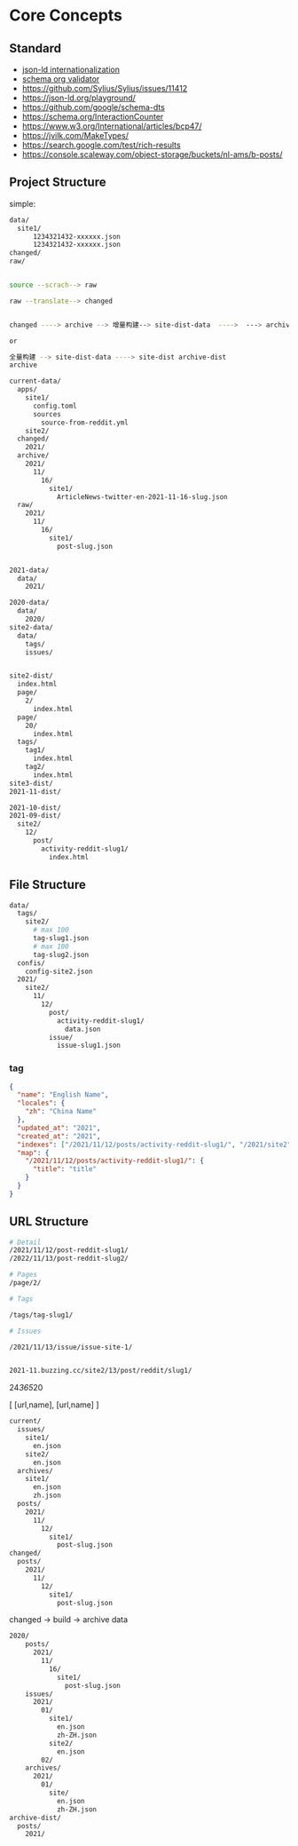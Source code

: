 # Core Concepts

## Standard

- [json-ld internationalization](https://www.w3.org/TR/json-ld/#string-internationalization)
- [schema org validator](https://validator.schema.org/)
- https://github.com/Sylius/Sylius/issues/11412
- https://json-ld.org/playground/
- https://github.com/google/schema-dts
- https://schema.org/InteractionCounter
- https://www.w3.org/International/articles/bcp47/
- https://jvilk.com/MakeTypes/
- https://search.google.com/test/rich-results
- https://console.scaleway.com/object-storage/buckets/nl-ams/b-posts/

## Project Structure

simple:

```bash
data/
  site1/
      1234321432-xxxxxx.json
      1234321432-xxxxxx.json
changed/
raw/

```

```bash

source --scrach--> raw

raw --translate--> changed


changed ----> archive --> 增量构建--> site-dist-data  ---->  ---> archive-dist --> site-dist

or

全量构建 --> site-dist-data ----> site-dist archive-dist
archive

```

```bash
current-data/
  apps/
    site1/
      config.toml
      sources
        source-from-reddit.yml
    site2/
  changed/
    2021/
  archive/
    2021/
      11/
        16/
          site1/
            ArticleNews-twitter-en-2021-11-16-slug.json
  raw/
    2021/
      11/
        16/
          site1/
            post-slug.json


2021-data/
  data/
    2021/

2020-data/
  data/
    2020/
site2-data/
  data/
    tags/
    issues/


site2-dist/
  index.html
  page/
    2/
      index.html
  page/
    20/
      index.html
  tags/
    tag1/
      index.html
    tag2/
      index.html
site3-dist/
2021-11-dist/

2021-10-dist/
2021-09-dist/
  site2/
    12/
      post/
        activity-reddit-slug1/
          index.html

```

## File Structure

```bash
data/
  tags/
    site2/
      # max 100
      tag-slug1.json
      # max 100
      tag-slug2.json
  confis/
    config-site2.json
  2021/
    site2/
      11/
        12/
          post/
            activity-reddit-slug1/
              data.json
          issue/
            issue-slug1.json

```

### tag

```json
{
  "name": "English Name",
  "locales": {
    "zh": "China Name"
  },
  "updated_at": "2021",
  "created_at": "2021",
  "indexes": ["/2021/11/12/posts/activity-reddit-slug1/", "/2021/site2"],
  "map": {
    "/2021/11/12/posts/activity-reddit-slug1/": {
      "title": "title"
    }
  }
}
```

## URL Structure

```bash
# Detail
/2021/11/12/post-reddit-slug1/
/2022/11/13/post-reddit-slug2/

# Pages
/page/2/

# Tags

/tags/tag-slug1/

# Issues

/2021/11/13/issue/issue-site-1/


2021-11.buzzing.cc/site2/13/post/reddit/slug1/
```

24*365*20

[
[url,name],
[url,name]
]

```bash
current/
  issues/
    site1/
      en.json
    site2/
      en.json
  archives/
    site1/
      en.json
      zh.json
  posts/
    2021/
      11/
        12/
          site1/
            post-slug.json
changed/
  posts/
    2021/
      11/
        12/
          site1/
            post-slug.json
```

changed -> build -> archive data

```bash
2020/
    posts/
      2021/
        11/
          16/
            site1/
              post-slug.json
    issues/
      2021/
        01/
          site1/
            en.json
            zh-ZH.json
          site2/
            en.json
        02/
    archives/
      2021/
        01/
          site/
            en.json
            zh-ZH.json
archive-dist/
  posts/
    2021/


```
